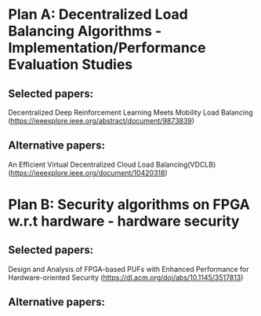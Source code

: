 # Plan A: Decentralized Load Balancing Algorithms - Implementation/Performance Evaluation Studies
## Selected papers:
Decentralized Deep Reinforcement Learning Meets Mobility Load Balancing (https://ieeexplore.ieee.org/abstract/document/9873839)

## Alternative papers:
An Efficient Virtual Decentralized Cloud Load Balancing(VDCLB) (https://ieeexplore.ieee.org/document/10420318)




# Plan B: Security algorithms on FPGA w.r.t hardware - hardware security
## Selected papers:
Design and Analysis of FPGA-based PUFs with Enhanced Performance for Hardware-oriented Security (https://dl.acm.org/doi/abs/10.1145/3517813)

## Alternative papers:
